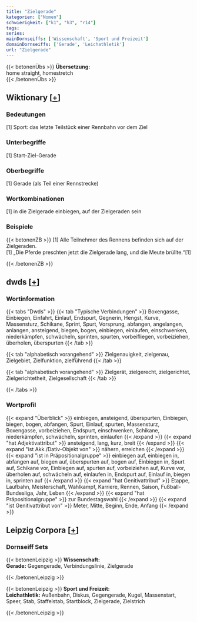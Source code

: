 ```yaml
---
title: "Zielgerade"
kategorien: ["Nomen"]
schwierigkeit: ["k1", "h3", "r14"]
tags:
series:
mainDornseiffs: ['Wissenschaft', 'Sport und Freizeit']
domainDornseiffs: ['Gerade', 'Leichathletik']
url: "Zielgerade"
---
```


{{< betonenÜbs >}}
**Übersetzung:**  
home straight, homestretch  
{{< /betonenÜbs >}}

## Wiktionary [[+](https://de.wiktionary.org/wiki/Zielgerade)]

### Bedeutungen
[1] Sport: das letzte Teilstück einer Rennbahn vor dem Ziel  

### Unterbegriffe
[1] Start-Ziel-Gerade  

### Oberbegriffe
[1] Gerade (als Teil einer Rennstrecke)  

### Wortkombinationen
[1] in die Zielgerade einbiegen, auf der Zielgeraden sein  

### Beispiele
{{< betonenZB >}}
[1] Alle Teilnehmer des Rennens befinden sich auf der Zielgeraden.  
[1] „Die Pferde preschten jetzt die Zielgerade lang, und die Meute brüllte.“[1]  

{{< /betonenZB >}}


## dwds [[+](https://www.dwds.de/wb/Zielgerade)]

### Wortinformation
{{< tabs "Dwds" >}}
{{< tab "Typische Verbindungen" >}}
Boxengasse, Einbiegen, Einfahrt, Einlauf, Endspurt, Gegnerin, Hengst, Kurve, Massensturz, Schikane, Sprint, Spurt, Vorsprung, abfangen, angelangen, anlangen, ansteigend, biegen, bogen, einbiegen, einlaufen, einschwenken, niederkämpfen, schwächeln, sprinten, spurten, vorbeifliegen, vorbeiziehen, überholen, überspurten
{{< /tab >}}

{{< tab "alphabetisch vorangehend" >}}
Zielgenauigkeit, zielgenau, Zielgebiet, Zielfunktion, zielführend
{{< /tab >}}

{{< tab "alphabetisch vorangehend" >}}
Zielgerät, zielgerecht, zielgerichtet, Zielgerichtetheit, Zielgesellschaft
{{< /tab >}}

{{< /tabs >}}

### Wortprofil
{{< expand "Überblick" >}} einbiegen, ansteigend, überspurten, Einbiegen, biegen, bogen, abfangen, Spurt, Einlauf, spurten, Massensturz, Boxengasse, vorbeiziehen, Endspurt, einschwenken, Schikane, niederkämpfen, schwächeln, sprinten, einlaufen {{< /expand >}}
{{< expand "hat Adjektivattribut" >}} ansteigend, lang, kurz, breit {{< /expand >}}
{{< expand "ist Akk./Dativ-Objekt von" >}} nähern, erreichen {{< /expand >}}
{{< expand "ist in Präpositionalgruppe" >}} einbiegen auf, einbiegen in, abfangen auf, biegen auf, überspurten auf, bogen auf, Einbiegen in, Spurt auf, Schikane vor, Einbiegen auf, spurten auf, vorbeiziehen auf, Kurve vor, überholen auf, schwächeln auf, einlaufen in, Endspurt auf, Einlauf in, biegen in, sprinten auf {{< /expand >}}
{{< expand "hat Genitivattribut" >}} Etappe, Laufbahn, Meisterschaft, Wahlkampf, Karriere, Rennen, Saison, Fußball-Bundesliga, Jahr, Leben {{< /expand >}}
{{< expand "hat Präpositionalgruppe" >}} zur Bundestagswahl {{< /expand >}}
{{< expand "ist Genitivattribut von" >}} Meter, Mitte, Beginn, Ende, Anfang {{< /expand >}}

## Leipzig Corpora [[+](https://corpora.uni-leipzig.de/en/res?word=Zielgerade&corpusId=deu_newscrawl-public_2018)]

### Dornseiff Sets
{{< betonenLeipzig >}}
**Wissenschaft:**  
**Gerade:** Gegengerade, Verbindungslinie, Zielgerade  

{{< /betonenLeipzig >}}


{{< betonenLeipzig >}}
**Sport und Freizeit:**  
**Leichathletik:** Außenbahn, Diskus, Gegengerade, Kugel, Massenstart, Speer, Stab, Staffelstab, Startblock, Zielgerade, Zielstrich  

{{< /betonenLeipzig >}}
